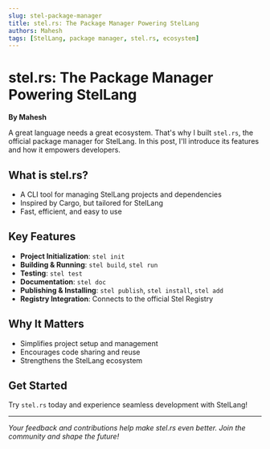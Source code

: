 ```yaml
---
slug: stel-package-manager
title: stel.rs: The Package Manager Powering StelLang
authors: Mahesh
tags: [StelLang, package manager, stel.rs, ecosystem]
---
```


# stel.rs: The Package Manager Powering StelLang

**By Mahesh**

A great language needs a great ecosystem. That's why I built `stel.rs`, the official package manager for StelLang. In this post, I'll introduce its features and how it empowers developers.

## What is stel.rs?

- A CLI tool for managing StelLang projects and dependencies
- Inspired by Cargo, but tailored for StelLang
- Fast, efficient, and easy to use

## Key Features

- **Project Initialization**: `stel init`
- **Building & Running**: `stel build`, `stel run`
- **Testing**: `stel test`
- **Documentation**: `stel doc`
- **Publishing & Installing**: `stel publish`, `stel install`, `stel add`
- **Registry Integration**: Connects to the official Stel Registry

## Why It Matters

- Simplifies project setup and management
- Encourages code sharing and reuse
- Strengthens the StelLang ecosystem

## Get Started

Try `stel.rs` today and experience seamless development with StelLang!

---

*Your feedback and contributions help make stel.rs even better. Join the community and shape the future!* 